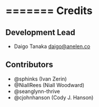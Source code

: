 =======
Credits
=======

Development Lead
----------------

* Daigo Tanaka <daigo@anelen.co>

Contributors
------------

* @sphinks (Ivan Zerin)
* @NiallRees (Niall Woodward)
* @seanglynn-thrive
* @cjohnhanson (Cody J. Hanson)
